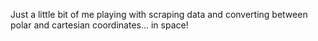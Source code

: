 Just a little bit of me playing with scraping data and converting between polar and cartesian coordinates... in space!